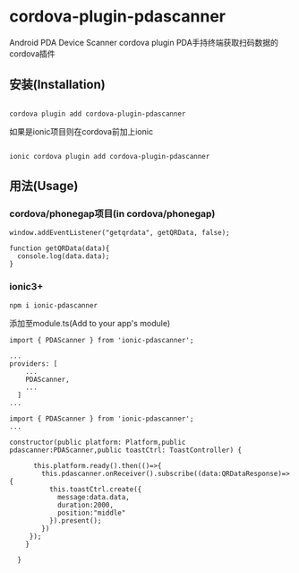 # cordova-plugin-pdascanner
Android PDA Device Scanner cordova plugin
PDA手持终端获取扫码数据的cordova插件

## 安装(Installation)

```

cordova plugin add cordova-plugin-pdascanner

```

如果是ionic项目则在cordova前加上ionic

```

ionic cordova plugin add cordova-plugin-pdascanner

```

## 用法(Usage)

### cordova/phonegap项目(in cordova/phonegap)

```
window.addEventListener("getqrdata", getQRData, false);

function getQRData(data){
  console.log(data.data);
}
```

### ionic3+
```npm i ionic-pdascanner```

添加至module.ts(Add to your app's module)
```
import { PDAScanner } from 'ionic-pdascanner';

...
providers: [
    ...
    PDAScanner,
    ...
  ]
...
```

```
import { PDAScanner } from 'ionic-pdascanner';
...

constructor(public platform: Platform,public pdascanner:PDAScanner,public toastCtrl: ToastController) {

      this.platform.ready().then(()=>{
        this.pdascanner.onReceiver().subscribe((data:QRDataResponse)=>{
          this.toastCtrl.create({
            message:data.data,
            duration:2000,
            position:"middle"
          }).present();
        })
     });
    }

  }
```
